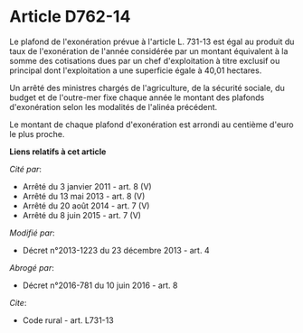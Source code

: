 # Article D762-14

Le plafond de l'exonération prévue à l'article L. 731-13 est égal au produit du taux de l'exonération de l'année considérée
par un montant équivalent à la somme des cotisations dues par un chef d'exploitation à titre exclusif ou principal dont
l'exploitation a une superficie égale à 40,01 hectares. 

Un arrêté des ministres chargés de l'agriculture, de la sécurité sociale, du budget et de l'outre-mer fixe chaque année le
montant des plafonds d'exonération selon les modalités de l'alinéa précédent. 

Le montant de chaque plafond d'exonération est arrondi au centième d'euro le plus proche.

**Liens relatifs à cet article**

_Cité par_:

  - Arrêté du 3 janvier 2011 - art. 8 (V)
  - Arrêté du 13 mai 2013 - art. 8 (V)
  - Arrêté du 20 août 2014 - art. 7 (V)
  - Arrêté du 8 juin 2015 - art. 7 (V)

_Modifié par_:

  - Décret n°2013-1223 du 23 décembre 2013 - art. 4

_Abrogé par_:

  - Décret n°2016-781 du 10 juin 2016 - art. 8

_Cite_:

  - Code rural - art. L731-13

